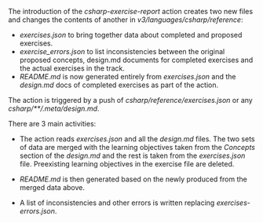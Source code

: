 The introduction of the _csharp-exercise-report_ action creates two new files and changes the contents of another in _v3/languages/csharp/reference_:

- _exercises.json_ to bring together data about completed and proposed exercises.
- _exercise_errors.json_ to list inconsistencies between the original proposed concepts, design.md documents for completed exercises and the actual exercises in the track.
- _README.md_ is now generated entirely from _exercises.json_ and the _design.md_ docs of completed exercises as part of the action.

The action is triggered by a push of _csharp/reference/exercises.json_ or any _csharp/\*\*/.meta/design.md_.

There are 3 main activities:

- The action reads _exercises.json_ and all the _design.md_ files. The two sets of data are merged with the learning objectives taken from the _Concepts_ section of the _design.md_ and the rest is taken from the _exercises.json_ file. Preexisting learning objectives in the exercise file are deleted.

- _README.md_ is then generated based on the newly produced from the merged data above.

- A list of inconsistencies and other errors is written replacing _exercises-errors.json_.
